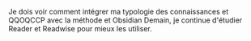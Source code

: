 Je dois voir comment intégrer ma typologie des connaissances et QQOQCCP avec la méthode   et Obsidian
Demain, je continue d'étudier Reader et Readwise pour mieux les utiliser.